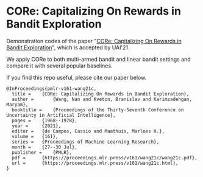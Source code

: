 # CORe: Capitalizing On Rewards in Bandit Exploration

Demonstration codes of the paper "[CORe: Capitalizing On Rewards in Bandit Exploration](https://proceedings.mlr.press/v161/wang21c)", which is accepted by UAI'21.

We apply CORe to both multi-armed bandit and linear bandit settings and compare it with several popular baselines. 

If you find this repo useful, please cite our paper below.

    @InProceedings{pmlr-v161-wang21c,
      title = 	 {CORe: Capitalizing On Rewards in Bandit Exploration},
      author =       {Wang, Nan and Kveton, Branislav and Karimzadehgan, Maryam},
      booktitle = 	 {Proceedings of the Thirty-Seventh Conference on Uncertainty in Artificial Intelligence},
      pages = 	 {1968--1978},
      year = 	 {2021},
      editor = 	 {de Campos, Cassio and Maathuis, Marloes H.},
      volume = 	 {161},
      series = 	 {Proceedings of Machine Learning Research},
      month = 	 {27--30 Jul},
      publisher =    {PMLR},
      pdf = 	 {https://proceedings.mlr.press/v161/wang21c/wang21c.pdf},
      url = 	 {https://proceedings.mlr.press/v161/wang21c.html},
    }

